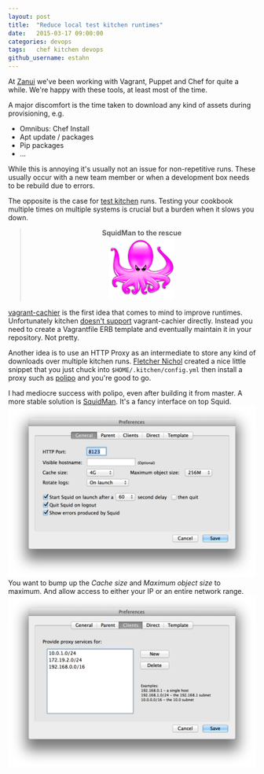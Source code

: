 ```yaml
---
layout: post
title:  "Reduce local test kitchen runtimes"
date:   2015-03-17 09:00:00
categories: devops
tags:   chef kitchen devops
github_username: estahn
---
```


At [Zanui](http://www.zanui.com.au/) we've been working with Vagrant, Puppet and Chef for quite a while. We're happy with these tools, at least most of the time.

A major discomfort is the time taken to download any kind of assets during provisioning, e.g.

 - Omnibus: Chef Install
 - Apt update / packages
 - Pip packages
 - ...

While this is annoying it's usually not an issue for non-repetitive runs. These usually occur with a new team member or when a development box needs to be rebuild due to errors.

The opposite is the case for [test kitchen](https://github.com/test-kitchen/test-kitchen) runs. Testing your cookbook multiple times on multiple systems is crucial but a burden when it slows you down.

> <center><b>SquidMan to the rescue</b></center>
> <center><img src="/img/squidman.png"/></center>

[vagrant-cachier](https://github.com/fgrehm/vagrant-cachier) is the first idea that comes to mind to improve runtimes. Unfortunately kitchen [doesn't support](https://github.com/test-kitchen/kitchen-vagrant/pull/37) vagrant-cachier directly. Instead you need to create a Vagrantfile ERB template and eventually maintain it in your repository. Not pretty.

Another idea is to use an HTTP Proxy as an intermediate to store any kind of downloads over multiple kitchen runs. [Fletcher Nichol](https://gist.github.com/fnichol) created a nice little snippet that you just chuck into `$HOME/.kitchen/config.yml` then install a proxy such as [polipo](http://www.pps.univ-paris-diderot.fr/~jch/software/polipo/) and you're good to go.

I had mediocre success with polipo, even after building it from master. A more stable solution is [SquidMan](http://squidman.net/squidman/). It's a fancy interface on top Squid.
![SquidMan - Preferences - General](/img/squidman-preferences-general.png)
You want to bump up the *Cache size* and *Maximum object size* to maximum. And allow access to either your IP or an entire network range.
![SquidMan - Preferences - Clients](/img/squidman-preferences-clients.png)
